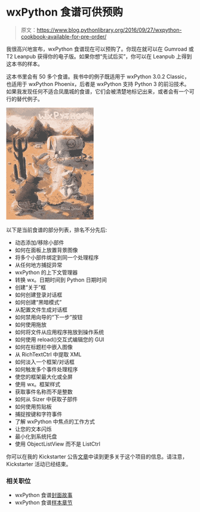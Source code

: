 # wxPython 食谱可供预购

> 原文：<https://www.blog.pythonlibrary.org/2016/09/27/wxpython-cookbook-available-for-pre-order/>

我很高兴地宣布，wxPython 食谱现在可以预购了。你现在就可以在 Gumroad 或 T2 Leanpub 获得你的电子版。如果你想“先试后买”，你可以在 Leanpub 上得到这本书的样本。

这本书里会有 50 多个食谱。我书中的例子既适用于 wxPython 3.0.2 Classic，也适用于 wxPython Phoenix，后者是 wxPython 支持 Python 3 的前沿技术。如果我发现任何不适合凤凰城的食谱，它们会被清楚地标记出来，或者会有一个可行的替代例子。

[![wxpython_cookbook_final](img/926ce975a537b76a961e490f47107f0a.png)](http://gum.co/wxcookbook)

以下是当前食谱的部分列表，排名不分先后:

*   动态添加/移除小部件
*   如何在面板上放置背景图像
*   将多个小部件绑定到同一个处理程序
*   从任何地方捕捉异常
*   wxPython 的上下文管理器
*   转换 wx。日期时间到 Python 日期时间
*   创建“关于”框
*   如何创建登录对话框
*   如何创建“黑暗模式”
*   从配置文件生成对话框
*   如何禁用向导的“下一步”按钮
*   如何使用拖放
*   如何将文件从应用程序拖放到操作系统
*   如何使用 reload()交互式编辑您的 GUI
*   如何在标题栏中嵌入图像
*   从 RichTextCtrl 中提取 XML
*   如何淡入一个框架/对话框
*   如何触发多个事件处理程序
*   使您的框架最大化或全屏
*   使用 wx。框架样式
*   获取事件名称而不是整数
*   如何从 Sizer 中获取子部件
*   如何使用剪贴板
*   捕捉按键和字符事件
*   了解 wxPython 中焦点的工作方式
*   让您的文本闪烁
*   最小化到系统托盘
*   使用 ObjectListView 而不是 ListCtrl

你可以在我的 Kickstarter 公告[文章](https://www.blog.pythonlibrary.org/2016/08/22/ann-the-wxpython-cookbook-kickstarter/)中读到更多关于这个项目的信息。请注意，Kickstarter 活动已经结束。

### 相关职位

*   wxPython 食谱[封面故事](https://www.blog.pythonlibrary.org/2016/09/08/wxpython-cookbook-cover-story/)
*   wxPython 食谱[样本章节](https://www.blog.pythonlibrary.org/2016/08/29/wxpython-cookbook-sample-chapters/)
